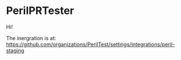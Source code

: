 # PerilPRTester
Hi!

The inergration is at: https://github.com/organizations/PerilTest/settings/integrations/peril-staging
